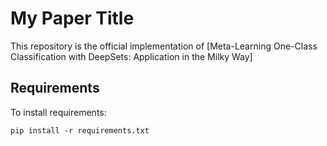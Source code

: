 # My Paper Title

This repository is the official implementation of [Meta-Learning One-Class Classification with DeepSets: Application in the Milky Way]

## Requirements

To install requirements:

```setup
pip install -r requirements.txt
```
